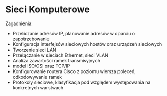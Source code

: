 # Sieci Komputerowe

Zagadnienia:
* Przeliczanie adresów IP, planowanie adresów w oparciu o zapotrzebowanie
* Konfiguracja interfejsów sieciowych hostów oraz urządzeń sieciowych
* Tworzenie sieci LAN
* Przełączanie w sieciach Ethernet, sieci VLAN
* Analiza zawartości ramek transmisyjnych
* model ISO/OSI oraz TCP/IP
* Konfigurowanie routera Cisco z poziomu wiersza poleceń, odkodowywanie ramek
* Protokoły sieciowe, klasyfikacja pod względem występowania na konkretnych warstwach
